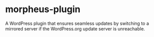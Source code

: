# morpheus-plugin
A WordPress plugin that ensures seamless updates by switching to a mirrored server if the WordPress.org update server is unreachable.
